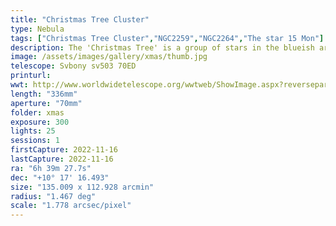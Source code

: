 ```yaml
---
title: "Christmas Tree Cluster"
type: Nebula
tags: ["Christmas Tree Cluster","NGC2259","NGC2264","The star 15 Mon"]
description: The 'Christmas Tree' is a group of stars in the blueish area lower left that form a triangle with a 'trunk.' It is oriented the same direction as the Cone Nebula, that is indeed the cone you see. There is a ton of nebulosity in the region and one glowing spot isn't a star, it's a galaxy. This is NGC2264, the Christmas Tree Cluster!
image: /assets/images/gallery/xmas/thumb.jpg
telescope: Svbony sv503 70ED
printurl: 
wwt: http://www.worldwidetelescope.org/wwtweb/ShowImage.aspx?reverseparity=False&scale=1.778386&name=xmas.jpg&imageurl=https://deepskyworkflows.com/assets/images/gallery/xmas/xmas.jpg&credits=Jeremy+Likness+at+DeepSkyWorkflows.com+(All+Rights+Reserved)&creditsUrl=&ra=99.795342&dec=10.295697&x=2402.1&y=1837.1&rotation=-145.08&thumb=https://deepskyworkflows.com/assets/images/gallery/xmas/thumb.jpg
length: "336mm"
aperture: "70mm"
folder: xmas
exposure: 300
lights: 25
sessions: 1
firstCapture: 2022-11-16 
lastCapture: 2022-11-16
ra: "6h 39m 27.7s"
dec: "+10° 17' 16.493"
size: "135.009 x 112.928 arcmin"
radius: "1.467 deg"
scale: "1.778 arcsec/pixel"
---
```

